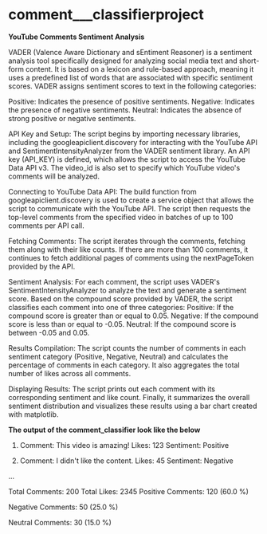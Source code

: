 # comment___classifierproject

**YouTube Comments Sentiment Analysis**

VADER (Valence Aware Dictionary and sEntiment Reasoner) is a sentiment analysis tool specifically designed for analyzing social media text and short-form content. It is based on a lexicon and rule-based approach, meaning it uses a predefined list of words that are associated with specific sentiment scores. VADER assigns sentiment scores to text in the following categories:

Positive: Indicates the presence of positive sentiments.
Negative: Indicates the presence of negative sentiments.
Neutral: Indicates the absence of strong positive or negative sentiments.

API Key and Setup:
The script begins by importing necessary libraries, including the googleapiclient.discovery for interacting with the YouTube API and SentimentIntensityAnalyzer from the VADER sentiment library.
An API key (API_KEY) is defined, which allows the script to access the YouTube Data API v3. The video_id is also set to specify which YouTube video's comments will be analyzed.

Connecting to YouTube Data API:
The build function from googleapiclient.discovery is used to create a service object that allows the script to communicate with the YouTube API.
The script then requests the top-level comments from the specified video in batches of up to 100 comments per API call.

Fetching Comments:
The script iterates through the comments, fetching them along with their like counts. If there are more than 100 comments, it continues to fetch additional pages of comments using the nextPageToken provided by the API.

Sentiment Analysis:
For each comment, the script uses VADER's SentimentIntensityAnalyzer to analyze the text and generate a sentiment score.
Based on the compound score provided by VADER, the script classifies each comment into one of three categories:
Positive: If the compound score is greater than or equal to 0.05.
Negative: If the compound score is less than or equal to -0.05.
Neutral: If the compound score is between -0.05 and 0.05.

Results Compilation:
The script counts the number of comments in each sentiment category (Positive, Negative, Neutral) and calculates the percentage of comments in each category.
It also aggregates the total number of likes across all comments.

Displaying Results:
The script prints out each comment with its corresponding sentiment and like count.
Finally, it summarizes the overall sentiment distribution and visualizes these results using a bar chart created with matplotlib.

**The output of the comment_classifier look like the below**
1. Comment: This video is amazing!
   Likes: 123
   Sentiment: Positive

2. Comment: I didn't like the content.
   Likes: 45
   Sentiment: Negative

...

Total Comments: 200
Total Likes: 2345
Positive Comments: 120 (60.0 %)

Negative Comments: 50 (25.0 %)

Neutral Comments: 30 (15.0 %)
